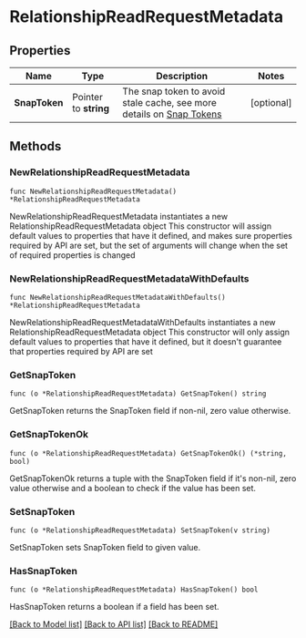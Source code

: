 # RelationshipReadRequestMetadata

## Properties

Name | Type | Description | Notes
------------ | ------------- | ------------- | -------------
**SnapToken** | Pointer to **string** | The snap token to avoid stale cache, see more details on [Snap Tokens](../../operations/snap-tokens) | [optional] 

## Methods

### NewRelationshipReadRequestMetadata

`func NewRelationshipReadRequestMetadata() *RelationshipReadRequestMetadata`

NewRelationshipReadRequestMetadata instantiates a new RelationshipReadRequestMetadata object
This constructor will assign default values to properties that have it defined,
and makes sure properties required by API are set, but the set of arguments
will change when the set of required properties is changed

### NewRelationshipReadRequestMetadataWithDefaults

`func NewRelationshipReadRequestMetadataWithDefaults() *RelationshipReadRequestMetadata`

NewRelationshipReadRequestMetadataWithDefaults instantiates a new RelationshipReadRequestMetadata object
This constructor will only assign default values to properties that have it defined,
but it doesn't guarantee that properties required by API are set

### GetSnapToken

`func (o *RelationshipReadRequestMetadata) GetSnapToken() string`

GetSnapToken returns the SnapToken field if non-nil, zero value otherwise.

### GetSnapTokenOk

`func (o *RelationshipReadRequestMetadata) GetSnapTokenOk() (*string, bool)`

GetSnapTokenOk returns a tuple with the SnapToken field if it's non-nil, zero value otherwise
and a boolean to check if the value has been set.

### SetSnapToken

`func (o *RelationshipReadRequestMetadata) SetSnapToken(v string)`

SetSnapToken sets SnapToken field to given value.

### HasSnapToken

`func (o *RelationshipReadRequestMetadata) HasSnapToken() bool`

HasSnapToken returns a boolean if a field has been set.


[[Back to Model list]](../README.md#documentation-for-models) [[Back to API list]](../README.md#documentation-for-api-endpoints) [[Back to README]](../README.md)


